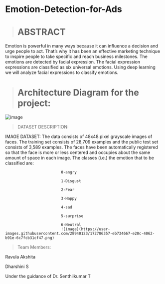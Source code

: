 # Emotion-Detection-for-Ads
> # ABSTRACT  

Emotion is powerful in many ways because it can influence a decision and urge people to act. That’s why it has been an effective marketing technique to inspire people to take specific and reach business milestones. The emotions are detected by facial expression. The facial expression expressions are classified as six universal emotions. Using deep learning we will analyze facial expressions to classify emotions.

> # Architecture Diagram for the project: 
![image](https://user-images.githubusercontent.com/28940123/166182468-40c110c3-ca85-4d31-acf3-7e039fb50054.png)


>DATASET DESCRIPTION: 

IMAGE DATASET: The data consists of 48x48 pixel grayscale images of faces. The training set consists of 28,709 examples and the public test set consists of 3,589 examples. The faces have been automatically registered so that the face is more or less centered and occupies about the same amount of space in each image. The classes (i.e.) the emotion that to be classified are: 

                             0-angry 

                             1-Disgust 

                             2-Fear 

                             3-Happy 

                             4-sad 

                             5-surprise 

                             6-Neutral 
                             ![image](https://user-images.githubusercontent.com/28940123/172786357-eb734667-e20c-4062-b91e-6c7fcb31cf47.png)

> Team Members:

Ravula Akshita

Dharshini S

Under the guidance of Dr. Senthilkumar T
